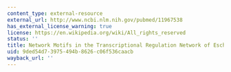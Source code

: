```yaml
---
content_type: external-resource
external_url: http://www.ncbi.nlm.nih.gov/pubmed/11967538
has_external_license_warning: true
license: https://en.wikipedia.org/wiki/All_rights_reserved
status: ''
title: Network Motifs in the Transcriptional Regulation Network of Escherichia Coli
uid: 9ded54d7-3975-494b-8626-c06f536caacb
wayback_url: ''
---
```

